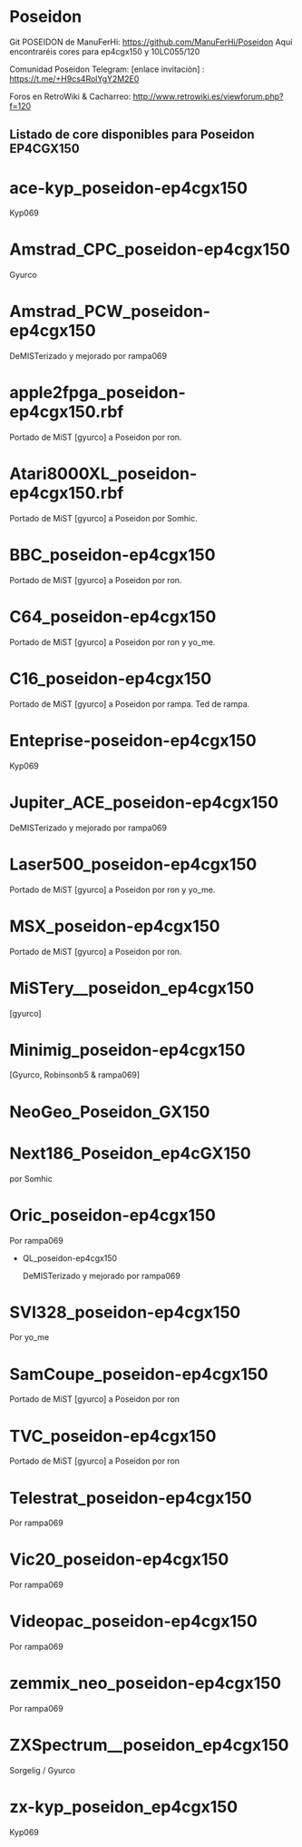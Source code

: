 # Poseidon

Git POSEIDON de ManuFerHi: https://github.com/ManuFerHi/Poseidon
Aquí encontraréis cores para ep4cgx150 y 10LC055/120

Comunidad Poseidon Telegram: [enlace invitación] : https://t.me/+H9cs4RolYgY2M2E0

Foros en RetroWiki & Cacharreo: http://www.retrowiki.es/viewforum.php?f=120

## Listado de core disponibles para Poseidon EP4CGX150

# ace-kyp_poseidon-ep4cgx150
  
  Kyp069

# Amstrad_CPC_poseidon-ep4cgx150 

 Gyurco

# Amstrad_PCW_poseidon-ep4cgx150
  
  DeMISTerizado y mejorado por rampa069

# apple2fpga_poseidon-ep4cgx150.rbf

  Portado de MiST [gyurco] a Poseidon por ron.

# Atari8000XL_poseidon-ep4cgx150.rbf

  Portado de MiST [gyurco] a Poseidon por Somhic.

# BBC_poseidon-ep4cgx150
  
  Portado de MiST [gyurco] a Poseidon por ron.

# C64_poseidon-ep4cgx150
  
  Portado de MiST [gyurco] a Poseidon por ron y yo_me.

# C16_poseidon-ep4cgx150
  
  Portado de MiST [gyurco] a Poseidon por rampa. Ted de rampa.
  
# Enteprise-poseidon-ep4cgx150
  
  Kyp069

# Jupiter_ACE_poseidon-ep4cgx150
  
  DeMISTerizado y mejorado por rampa069

# Laser500_poseidon-ep4cgx150
  
  Portado de MiST [gyurco] a Poseidon por ron y yo_me.
  
# MSX_poseidon-ep4cgx150
  
  Portado de MiST [gyurco] a Poseidon por ron.
  
# MiSTery__poseidon_ep4cgx150
  
  [gyurco]
  
# Minimig_poseidon-ep4cgx150
  
  [Gyurco, Robinsonb5 & rampa069]

# NeoGeo_Poseidon_GX150

# Next186_Poseidon_ep4cGX150

  por Somhic

# Oric_poseidon-ep4cgx150
  
  Por rampa069

- QL_poseidon-ep4cgx150
  
  DeMISTerizado y mejorado por rampa069
  
# SVI328_poseidon-ep4cgx150
  
  Por yo_me
  
# SamCoupe_poseidon-ep4cgx150
  
  Portado de MiST [gyurco] a Poseidon por ron
  
# TVC_poseidon-ep4cgx150
  
  Portado de MiST [gyurco] a Poseidon por ron
  
# Telestrat_poseidon-ep4cgx150
  
  Por rampa069
  
# Vic20_poseidon-ep4cgx150
  
  Por rampa069
  
# Videopac_poseidon-ep4cgx150
  
  Por rampa069

# zemmix_neo_poseidon-ep4cgx150
  
  Por rampa069
  
# ZXSpectrum__poseidon_ep4cgx150

  Sorgelig / Gyurco
 
# zx-kyp_poseidon_ep4cgx150
  
  Kyp069

    
